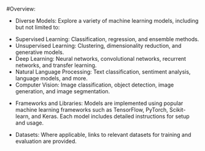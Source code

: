 #Overview:
* Diverse Models: Explore a variety of machine learning models, including but not limited to:

- Supervised Learning: Classification, regression, and ensemble methods.
- Unsupervised Learning: Clustering, dimensionality reduction, and generative models.
- Deep Learning: Neural networks, convolutional networks, recurrent networks, and transfer learning.
- Natural Language Processing: Text classification, sentiment analysis, language models, and more.
- Computer Vision: Image classification, object detection, image generation, and image segmentation.
* Frameworks and Libraries: Models are implemented using popular machine learning frameworks such as TensorFlow, PyTorch, Scikit-learn, and Keras. Each model includes detailed instructions for setup and usage.

* Datasets: Where applicable, links to relevant datasets for training and evaluation are provided.
